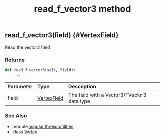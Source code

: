 ﻿---
title: read_f_vector3 method
second_title: Aspose.3D for Python via .NET API References
description: 
type: docs
weight: 50
url: /python-net/aspose.threed.utilities/vertex/read_f_vector3/
is_root: false
---

## read_f_vector3(field) {#VertexField}

Read the vector3 field


### Returns 





```python
def read_f_vector3(self, field):
    ...
```


| Parameter | Type | Description |
| :- | :- | :- |
| field | [VertexField](/3d/python-net/aspose.threed.utilities/vertexfield) | The field with a Vector3/FVector3 data type |



### See Also
* module [aspose.threed.utilities](../../)
* class [Vertex](/3d/python-net/aspose.threed.utilities/vertex)
